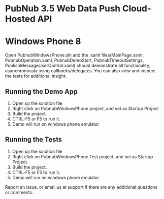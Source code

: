 # PubNub 3.5 Web Data Push Cloud-Hosted API
# Windows Phone 8

Open PubnubWindowsPhone.sln and the .xaml files(MainPage.xaml, PubnubOperation.xaml, PubnubDemoStart, PubnubTimeoutSettings, PublishMessageUserControl.xaml) should demonstrate all functionality, asynchronously using callbacks/delegates. You can also view and inspect the tests for additional insight.

## Running the Demo App

1. Open up the solution file
2. Right click on PubnubWindowsPhone project, and set as Startup Project
3. Build the project.
4. CTRL-F5 or F5 to run it.
5. Demo will run on windows phone emulator

## Running the Tests

1. Open up the solution file
2. Right click on PubnubWindowsPhone.Test project, and set as Startup Project
3. Build the project.
4. CTRL-F5 or F5 to run it.
5. Demo will run on windows phone emulator


Report an issue, or email us at support if there are any additional questions or comments.